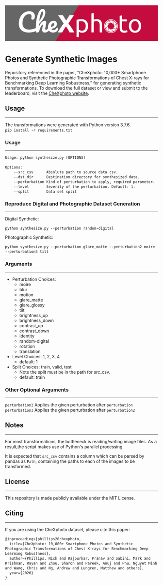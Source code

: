 ![LOGO](/img/CheXphoto.png)

# Generate Synthetic Images

Repository referenced in the paper, "CheXphoto: 10,000+ Smartphone Photos and Synthetic Photographic Transformations of Chest X-rays for Benchmarking Deep Learning Robustness," for generating synthetic transformations. To download the full dataset or view and submit to the leaderboard, visit the [CheXphoto website](https://stanfordmlgroup.github.io/competitions/chexphoto/).

## Usage

---

The transformations were generated with Python version 3.7.6.  
`pip install -r requirements.txt`

### Usage

---

```
Usage: python synthesize.py [OPTIONS]

Options:
    --src_csv      Absolute path to source data csv.
    --dst_dir      Destination directory for synthesized data.
    --perturbation Kind of perturbation to apply, required parameter.
    --level        Severity of the perturbation. Default: 1.
    --split        Data set split
```

### Reproduce Digital and Photographic Dataset Generation

---

Digital Synthetic:

```
python synthesize.py --perturbation random-digital
```

Photographic Synthetic:

```
python synthesize.py --perturbation glare_matte --perturbation2 moire --perturbation3 tilt
```

### Arguments

---

- Perturbation Choices:
  - moire
  - blur
  - motion
  - glare_matte
  - glare_glossy
  - tilt
  - brightness_up
  - brightness_down
  - contrast_up
  - contrast_down
  - identity
  - random-digital
  - rotation
  - translation
- Level Choices: 1, 2, 3, 4
  - default: 1
- Split Choices: train, valid, test
  - Note the split must be in the path for src_csv.
  - default: train

### Other Optional Arguments

---

`perturbation2` Applies the given perturbation after `perturbation`  
`perturbation3` Applies the given perturbation after `perturbation2`

## Notes

---

For most transformations, the bottleneck is reading/writing image files. As a result,the script makes use of Python's parallel processing.

It is expected that `src_csv` contains a column which can be parsed by pandas as `Path`, containing the paths to each of the images to be transformed.

## License

---

This repository is made publicly available under the MIT License.

## Citing

---

If you are using the CheXphoto dataset, please cite this paper:

```
@inproceedings{phillips20chexphoto,
  title={CheXphoto: 10,000+ Smartphone Photos and Synthetic Photographic Transformations of Chest X-rays for Benchmarking Deep Learning Robustness},
  author={Phillips, Nick and Rajpurkar, Pranav and Sabini, Mark and Krishnan, Rayan and Zhou, Sharon and Pareek, Anuj and Phu, Nguyet Minh and Wang, Chris and Ng, Andrew and Lungren, Matthew and others},
  year={2020}
}
```
